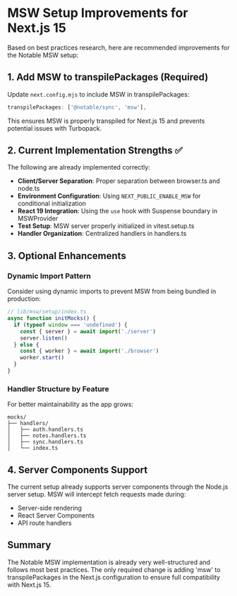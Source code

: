 # MSW Setup Improvements for Next.js 15

Based on best practices research, here are recommended improvements for the Notable MSW setup:

## 1. Add MSW to transpilePackages (Required)

Update `next.config.mjs` to include MSW in transpilePackages:

```javascript
transpilePackages: ['@notable/sync', 'msw'],
```

This ensures MSW is properly transpiled for Next.js 15 and prevents potential issues with Turbopack.

## 2. Current Implementation Strengths ✅

The following are already implemented correctly:

- **Client/Server Separation**: Proper separation between browser.ts and node.ts
- **Environment Configuration**: Using `NEXT_PUBLIC_ENABLE_MSW` for conditional initialization
- **React 19 Integration**: Using the `use` hook with Suspense boundary in MSWProvider
- **Test Setup**: MSW server properly initialized in vitest.setup.ts
- **Handler Organization**: Centralized handlers in handlers.ts

## 3. Optional Enhancements

### Dynamic Import Pattern

Consider using dynamic imports to prevent MSW from being bundled in production:

```typescript
// lib/msw/setup/index.ts
async function initMocks() {
  if (typeof window === 'undefined') {
    const { server } = await import('./server')
    server.listen()
  } else {
    const { worker } = await import('./browser')
    worker.start()
  }
}
```

### Handler Structure by Feature

For better maintainability as the app grows:

```
mocks/
├── handlers/
│   ├── auth.handlers.ts
│   ├── notes.handlers.ts
│   ├── sync.handlers.ts
│   └── index.ts
```

## 4. Server Components Support

The current setup already supports server components through the Node.js server setup. MSW will intercept fetch requests
made during:

- Server-side rendering
- React Server Components
- API route handlers

## Summary

The Notable MSW implementation is already very well-structured and follows most best practices. The only required change
is adding 'msw' to transpilePackages in the Next.js configuration to ensure full compatibility with Next.js 15.
